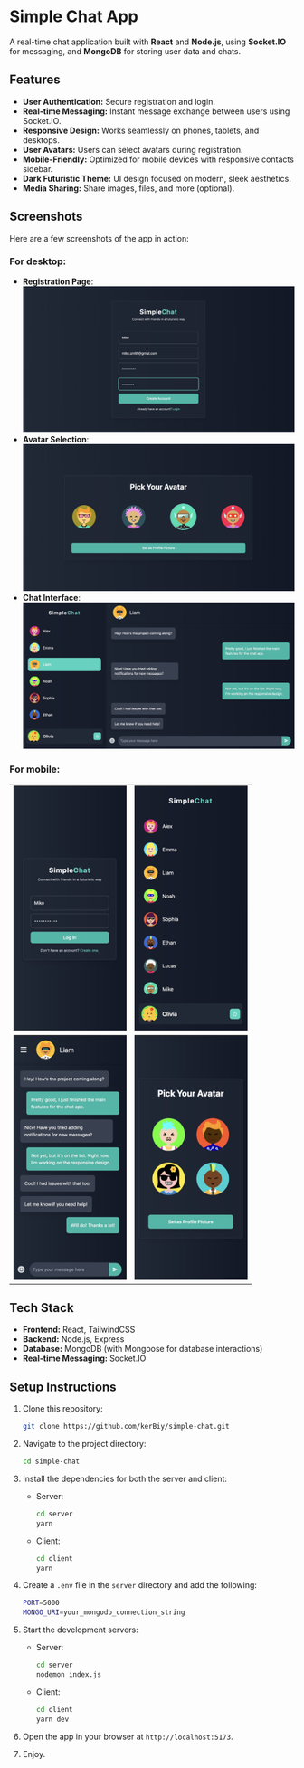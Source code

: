 # Simple Chat App

A real-time chat application built with **React** and **Node.js**, using **Socket.IO** for messaging, and **MongoDB** for storing user data and chats.

## Features

- **User Authentication:** Secure registration and login.
- **Real-time Messaging:** Instant message exchange between users using Socket.IO.
- **Responsive Design:** Works seamlessly on phones, tablets, and desktops.
- **User Avatars:** Users can select avatars during registration.
- **Mobile-Friendly:** Optimized for mobile devices with responsive contacts sidebar.
- **Dark Futuristic Theme:** UI design focused on modern, sleek aesthetics.
- **Media Sharing:** Share images, files, and more (optional).

## Screenshots

Here are a few screenshots of the app in action:

### For desktop:

- **Registration Page**: ![Registration Page](./images/Register.jpg)
- **Avatar Selection**: ![Avatar Selection](./images/Avatar.jpg)
- **Chat Interface**: ![Chat Interface](./images/Chat.jpg)

### For mobile:

<table>
  <tr>
    <td><img src="./images/Login.jpg" alt="Image1" width="200"/></td>
    <td><img src="./images/Contacts.jpg" alt="Image2" width="200"/></td>
  </tr>
  <tr>
    <td><img src="./images/Chat-mobile.jpg" alt="Image3" width="200"/></td>
    <td><img src="./images/Avatar-mobile.jpg" alt="Image4" width="200"/></td>
  </tr>
</table>

## Tech Stack

- **Frontend:** React, TailwindCSS
- **Backend:** Node.js, Express
- **Database:** MongoDB (with Mongoose for database interactions)
- **Real-time Messaging:** Socket.IO

## Setup Instructions

1. Clone this repository:
   ```bash
   git clone https://github.com/kerBiy/simple-chat.git
   ```
2. Navigate to the project directory:

   ```bash
   cd simple-chat
   ```

3. Install the dependencies for both the server and client:

   - Server:

     ```bash
     cd server
     yarn
     ```

   - Client:
     ```bash
     cd client
     yarn
     ```

4. Create a `.env` file in the `server` directory and add the following:

   ```bash
   PORT=5000
   MONGO_URI=your_mongodb_connection_string
   ```

5. Start the development servers:

   - Server:

     ```bash
     cd server
     nodemon index.js
     ```

   - Client:
     ```bash
     cd client
     yarn dev
     ```

6. Open the app in your browser at `http://localhost:5173`.

7. Enjoy.
